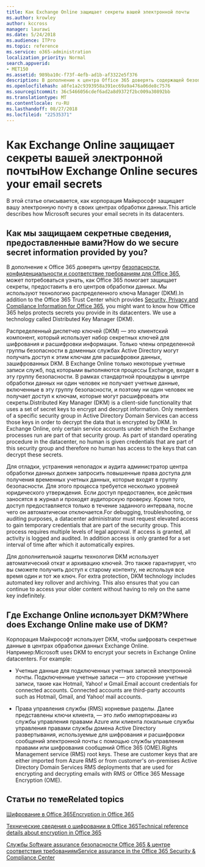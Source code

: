 ```yaml
---
title: Как Exchange Online защищает секреты вашей электронной почты
ms.author: krowley
author: kccross
manager: laurawi
ms.date: 5/24/2018
ms.audience: ITPro
ms.topic: reference
ms.service: o365-administration
localization_priority: Normal
search.appverid:
- MET150
ms.assetid: 989ba10c-f73f-4efb-ad1b-af3322e5f376
description: В дополнение к центра Office 365 доверять содержащей безопасности, конфиденциальности и сведения о соответствия для Office 365, может потребоваться узнать, как Office 365 помогает защищает секреты, предоставить в его центров обработки данных. Мы используют технологию распределенного ключа Manager (DKM).
ms.openlocfilehash: a8fe1a2c9393958a391ec69a9a476a06de8c7576
ms.sourcegitcommit: 36c5466056cdef6ad2a8d9372f2bc009a30892bb
ms.translationtype: MT
ms.contentlocale: ru-RU
ms.lasthandoff: 08/27/2018
ms.locfileid: "22535371"
---
```

# <a name="how-exchange-online-secures-your-email-secrets"></a><span data-ttu-id="defba-104">Как Exchange Online защищает секреты вашей электронной почты</span><span class="sxs-lookup"><span data-stu-id="defba-104">How Exchange Online secures your email secrets</span></span>

<span data-ttu-id="defba-105">В этой статье описывается, как корпорация Майкрософт защищает вашу электронную почту в своих центрах обработки данных.</span><span class="sxs-lookup"><span data-stu-id="defba-105">This article describes how Microsoft secures your email secrets in its datacenters.</span></span>
  
## <a name="how-do-we-secure-secret-information-provided-by-you"></a><span data-ttu-id="defba-106">Как мы защищаем секретные сведения, предоставленные вами?</span><span class="sxs-lookup"><span data-stu-id="defba-106">How do we secure secret information provided by you?</span></span>

<span data-ttu-id="defba-p102">В дополнение к Office 365 доверять центру [безопасности, конфиденциальности и соответствие требованиям для Office 365](https://go.microsoft.com/fwlink/?linkid=874644), может потребоваться узнать, как Office 365 помогает защищает секреты, предоставить в его центров обработки данных. Мы используют технологию распределенного ключа Manager (DKM).</span><span class="sxs-lookup"><span data-stu-id="defba-p102">In addition to the Office 365 Trust Center which provides [Security, Privacy and Compliance Information for Office 365](https://go.microsoft.com/fwlink/?linkid=874644), you might want to know how Office 365 helps protects secrets you provide in its datacenters. We use a technology called Distributed Key Manager (DKM).</span></span>
  
<span data-ttu-id="defba-p103">Распределенный диспетчер ключей (DKM) — это клиентский компонент, который использует набор секретных ключей для шифрования и расшифровки информации. Только члены определенной группы безопасности в доменных службах Active Directory могут получать доступ к этим ключам для расшифровки данных, зашифрованных DKM. В Exchange Online только некоторые учетные записи служб, под которыми выполняются процессы Exchange, входят в эту группу безопасности. В рамках стандартной процедуры в центре обработки данных ни один человек не получает учетные данные, включенные в эту группу безопасности, и поэтому ни один человек не получает доступ к ключам, которые могут расшифровать эти секреты.</span><span class="sxs-lookup"><span data-stu-id="defba-p103">Distributed Key Manager (DKM) is a client-side functionality that uses a set of secret keys to encrypt and decrypt information. Only members of a specific security group in Active Directory Domain Services can access those keys in order to decrypt the data that is encrypted by DKM. In Exchange Online, only certain service accounts under which the Exchange processes run are part of that security group. As part of standard operating procedure in the datacenter, no human is given credentials that are part of this security group and therefore no human has access to the keys that can decrypt these secrets.</span></span>
  
<span data-ttu-id="defba-p104">Для отладки, устранения неполадок и аудита администратор центра обработки данных должен запросить повышенные права доступа для получения временных учетных данных, которые входят в группу безопасности. Для этого процесса требуется несколько уровней юридического утверждения. Если доступ предоставлен, все действия заносятся в журнал и проходят аудиторскую проверку. Кроме того, доступ предоставляется только в течение заданного интервала, после чего он автоматически отключается.</span><span class="sxs-lookup"><span data-stu-id="defba-p104">For debugging, troubleshooting, or auditing purposes, a datacenter administrator must request elevated access to gain temporary credentials that are part of the security group. This process requires multiple levels of legal approval. If access is granted, all activity is logged and audited. In addition access is only granted for a set interval of time after which it automatically expires.</span></span>
  
<span data-ttu-id="defba-p105">Для дополнительной защиты технология DKM использует автоматический откат и архивацию ключей. Это также гарантирует, что вы сможете получить доступ к старому контенту, не используя все время один и тот же ключ.
</span><span class="sxs-lookup"><span data-stu-id="defba-p105">For extra protection, DKM technology includes automated key rollover and archiving. This also ensures that you can continue to access your older content without having to rely on the same key indefinitely.</span></span>
  
## <a name="where-does-exchange-online-make-use-of-dkm"></a><span data-ttu-id="defba-119">Где Exchange Online использует DKM?</span><span class="sxs-lookup"><span data-stu-id="defba-119">Where does Exchange Online make use of DKM?</span></span>

<span data-ttu-id="defba-p106">Корпорация Майкрософт использует DKM, чтобы шифровать секретные данные в центрах обработки данных Exchange Online. Например:</span><span class="sxs-lookup"><span data-stu-id="defba-p106">Microsoft uses DKM to encrypt your secrets in Exchange Online datacenters. For example:</span></span>
  
- <span data-ttu-id="defba-p107">Учетные данные для подключенных учетных записей электронной почты. Подключенные учетные записи — это сторонние учетные записи, такие как Hotmail, Yahoo! и Gmail.</span><span class="sxs-lookup"><span data-stu-id="defba-p107">Email account credentials for connected accounts. Connected accounts are third-party accounts such as Hotmail, Gmail, and Yahoo! mail accounts.</span></span>
    
- <span data-ttu-id="defba-p108">Права управления службы (RMS) корневые разделы. Далее представлены ключи клиента, — это либо импортированы из службы управления правами Azure или клиента локальные службы управления правами службы домена Active Directory развертывания, используемые для шифрования и расшифровки сообщений электронной почты с помощью службы управления правами или шифрования сообщений Office 365 (OME).</span><span class="sxs-lookup"><span data-stu-id="defba-p108">Rights Management service (RMS) root keys. These are customer keys that are either imported from Azure RMS or from customer's on-premises Active Directory Domain Services RMS deployments that are used for encrypting and decrypting emails with RMS or Office 365 Message Encryption (OME).</span></span>
    
## <a name="related-topics"></a><span data-ttu-id="defba-127">Статьи по теме</span><span class="sxs-lookup"><span data-stu-id="defba-127">Related topics</span></span>

[<span data-ttu-id="defba-128">Шифрование в Office 365</span><span class="sxs-lookup"><span data-stu-id="defba-128">Encryption in Office 365</span></span>](encryption.md)
  
[<span data-ttu-id="defba-129">Технические сведения о шифровании в Office 365</span><span class="sxs-lookup"><span data-stu-id="defba-129">Technical reference details about encryption in Office 365</span></span>](technical-reference-details-about-encryption.md)
  
[<span data-ttu-id="defba-130">Службы Software assurance безопасности Office 365 &amp; центре соответствия требованиям</span><span class="sxs-lookup"><span data-stu-id="defba-130">Service assurance in the Office 365 Security &amp; Compliance Center</span></span>](https://go.microsoft.com/fwlink/?linkid=874645)
  


